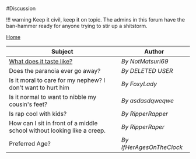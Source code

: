 #Discussion

!!! warning Keep it civil, keep it on topic. The admins in this forum have the ban-hammer ready for anyone trying to stir up a shitstorm.

[Home](https://rentry.org/zspcn)

Subject | Author
---|---
[What does it taste like?](https://rentry.org/sf6wq) | *By NotMatsuri69*
Does the paranoia ever go away? | *By DELETED USER*
Is it moral to care for my nephew? I don't want to hurt him | *By FoxyLady*
Is it normal to want to nibble my cousin's feet? | *By asdasdqweqwe*
Is rap cool with kids? | *By RipperRapper*
How can I sit in front of a middle school without looking like a creep. | *By RipperRaper*
Preferred Age? | *By IfHerAgesOnTheClock*